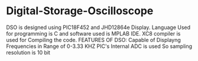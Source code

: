 # Digital-Storage-Oscilloscope
DSO is designed using PIC18F452 and JHD12864e Display. Language Used for programming is  C and software used is MPLAB IDE. XC8 compiler is used for Compiling the code.
FEATURES OF DSO:
Capable of Displayng Frequencies in Range of 0-3.33 KHZ
PIC's Internal ADC is used So sampling resolution is 10 bit
  
 

